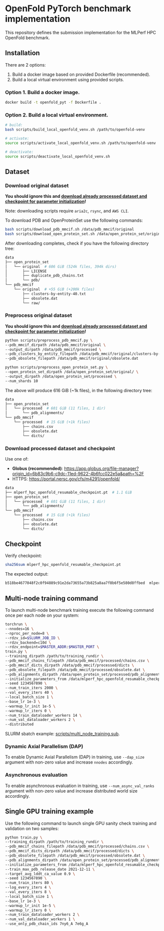 # OpenFold PyTorch benchmark implementation

This repository defines the submission implementation for the MLPerf HPC OpenFold benchmark.

## Installation

There are 2 options:

1. Build a docker image based on provided Dockerfile (recommended).
2. Build a local virtual environment using provided scripts.

### Option 1. Build a docker image.

```bash
docker build -t openfold_pyt -f Dockerfile .
```

### Option 2. Build a local virtual environment.

```bash
# build:
bash scripts/build_local_openfold_venv.sh /path/to/openfold-venv

# activate:
source scripts/activate_local_openfold_venv.sh /path/to/openfold-venv

# deactivate:
source scripts/deactivate_local_openfold_venv.sh
```

## Dataset

### Download original dataset

**You should ignore this and [download already processed dataset and checkpoint for parameter initialization](#download-processed-dataset-and-checkpoint)!**

Note: downloading scripts require `aria2c`, `rsync`, and `AWS CLI`.

To download PDB and OpenProteinSet use the following commands:

```bash
bash scripts/download_pdb_mmcif.sh /data/pdb_mmcif/original
bash scripts/download_open_protein_set.sh /data/open_protein_set/original
```

After downloading completes, check if you have the following directory tree:

```bash
data
├── open_protein_set
│   └── original  # 606 GiB (524k files, 394k dirs)
│       ├── LICENSE
│       ├── duplicate_pdb_chains.txt
│       └── pdb/
└── pdb_mmcif
    └── original  # +55 GiB (+200k files)
        ├── clusters-by-entity-40.txt
        ├── obsolete.dat
        └── raw/
```

### Preprocess original dataset

**You should ignore this and [download already processed dataset and checkpoint for parameter initialization](#download-processed-dataset-and-checkpoint)!**

```bash
python scripts/preprocess_pdb_mmcif.py \
--pdb_mmcif_dirpath /data/pdb_mmcif/original \
--output_dirpath /data/pdb_mmcif/processed \
--pdb_clusters_by_entity_filepath /data/pdb_mmcif/original/clusters-by-entity-40.txt \
--pdb_obsolete_filepath /data/pdb_mmcif/original/obsolete.dat

python scripts/preprocess_open_protein_set.py \
--open_protein_set_dirpath /data/open_protein_set/original/ \
--output_dirpath /data/open_protein_set/processed \
--num_shards 10
```

The above will produce 616 GiB (~1k files), in the following directory tree:

```bash
data
├── open_protein_set
│   └── processed  # 601 GiB (11 files, 1 dir)
│       └── pdb_alignments/
└── pdb_mmcif
    └── processed  # 15 GiB (+1k files)
        ├── chains.csv
        ├── obsolete.dat
        └── dicts/
```

### Download processed dataset and checkpoint

Use one of:
- **Globus (recommended)**: https://app.globus.org/file-manager?origin_id=6b83c9b6-c9dc-11ed-9622-4b6fcc022e5a&path=%2F
- HTTPS: https://portal.nersc.gov/cfs/m4291/openfold/

```bash
data
├── mlperf_hpc_openfold_resumable_checkpoint.pt  # 1.1 GiB
├── open_protein_set
│   └── processed  # 601 GiB (11 files, 1 dir)
│       └── pdb_alignments/
└── pdb_mmcif
    └── processed  # 15 GiB (+1k files)
        ├── chains.csv
        ├── obsolete.dat
        └── dicts/
```

## Checkpoint

Verify checkpoint:

```bash
sha256sum mlperf_hpc_openfold_resumable_checkpoint.pt
```

The expected output:

```bash
b518be4677048f2c0f94889c91e2da73655a73b825a8aa7f8b6f5e580d8ffbed  mlperf_hpc_openfold_resumable_checkpoint.pt
```

## Multi-node training command

To launch multi-node benchmark training execute the following command once per each node on your system:

```bash
torchrun \
--nnodes=16 \
--nproc_per_node=8 \
--rdzv_id=$SLURM_JOB_ID \
--rdzv_backend=c10d \
--rdzv_endpoint=$MASTER_ADDR:$MASTER_PORT \
train.py \
--training_dirpath /path/to/training_rundir \
--pdb_mmcif_chains_filepath /data/pdb_mmcif/processed/chains.csv \
--pdb_mmcif_dicts_dirpath /data/pdb_mmcif/processed/dicts \
--pdb_obsolete_filepath /data/pdb_mmcif/processed/obsolete.dat \
--pdb_alignments_dirpath /data/open_protein_set/processed/pdb_alignments \
--initialize_parameters_from /data/mlperf_hpc_openfold_resumable_checkpoint.pt \
--seed 1234567890 \
--num_train_iters 2000 \
--val_every_iters 40 \
--local_batch_size 1 \
--base_lr 1e-3 \
--warmup_lr_init 1e-5 \
--warmup_lr_iters 0 \
--num_train_dataloader_workers 14 \
--num_val_dataloader_workers 2 \
--distributed
```

SLURM sbatch example: [scripts/multi_node_training.sub](scripts/multi_node_training.sub).

### Dynamic Axial Parallelism (DAP)

To enable Dynamic Axial Parallelism (DAP) in training, use `--dap_size` argument with non-zero value and increase `nnodes` accordingly.

### Asynchronous evaluation

To enable asynchronous evaluation in training, use `--num_async_val_ranks` argument with non-zero value and increase distributed world size accordingly.

## Single GPU training example

Use the following command to launch single GPU sanity check training and validation on two samples:

```bash
python train.py \
--training_dirpath /path/to/training_rundir \
--pdb_mmcif_chains_filepath /data/pdb_mmcif/processed/chains.csv \
--pdb_mmcif_dicts_dirpath /data/pdb_mmcif/processed/dicts \
--pdb_obsolete_filepath /data/pdb_mmcif/processed/obsolete.dat \
--pdb_alignments_dirpath /data/open_protein_set/processed/pdb_alignments \
--initialize_parameters_from /data/mlperf_hpc_openfold_resumable_checkpoint.pt \
--train_max_pdb_release_date 2021-12-11 \
--target_avg_lddt_ca_value 0.9 \
--seed 1234567890 \
--num_train_iters 80 \
--log_every_iters 4 \
--val_every_iters 8 \
--local_batch_size 1 \
--base_lr 1e-3 \
--warmup_lr_init 1e-5 \
--warmup_lr_iters 0 \
--num_train_dataloader_workers 2 \
--num_val_dataloader_workers 1 \
--use_only_pdb_chain_ids 7ny6_A 7e6g_A
```
